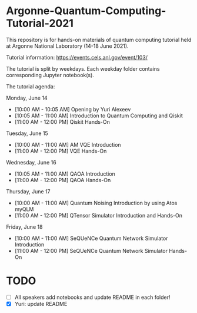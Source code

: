 # Argonne-Quantum-Computing-Tutorial-2021

This repository is for hands-on materials of quantum computing tutorial held at Argonne National Laboratory (14-18 June 2021).

Tutorial information: https://events.cels.anl.gov/event/103/

The tutorial is split by weekdays. Each weekday folder contains corresponding Jupyter notebook(s).

The tutorial agenda:

Monday, June 14
- [10:00 AM - 10:05 AM] Opening by Yuri Alexeev
- [10:05 AM - 11:00 AM] Introduction to Quantum Computing and Qiskit
- [11:00 AM - 12:00 PM] Qiskit Hands-On

Tuesday, June 15
- [10:00 AM - 11:00 AM] AM VQE Introduction
- [11:00 AM - 12:00 PM] VQE Hands-On

Wednesday, June 16
- [10:05 AM - 11:00 AM] QAOA Introduction
- [11:00 AM - 12:00 PM] QAOA Hands-On

Thursday, June 17
- [10:00 AM - 11:00 AM] Quantum Noising Introduction by using Atos myQLM
- [11:00 AM - 12:00 PM] QTensor Simulator Introduction and Hands-On

Friday, June 18
- [10:00 AM - 11:00 AM] SeQUeNCe Quantum Network Simulator Introduction
- [11:00 AM - 12:00 PM] SeQUeNCe Quantum Network Simulator Hands-On

# TODO
- [ ] All speakers add notebooks and update README in each folder!
- [X] Yuri: update README
